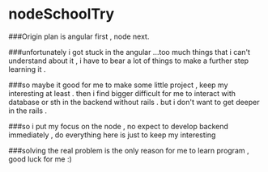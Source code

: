 nodeSchoolTry
=============
###Origin plan is angular first , node next. 

###unfortunately i got stuck in the angular ...too much things that i can't understand about it , i have to bear a lot of things to make a further step learning it .

###so maybe it good for me to make some little project , keep my interesting at least . then i find bigger difficult for me to interact with database or sth in the backend without rails . but i don't want to get deeper in the rails .

###so i put my focus on the node , no expect to develop backend immediately , do everything here is just to keep my interesting 

###solving the real problem is the only reason for me to learn program , good luck for me :)
